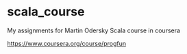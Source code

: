 scala_course
============

My assignments for Martin Odersky Scala course in coursera 

https://www.coursera.org/course/progfun
